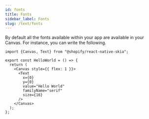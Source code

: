 ```yaml
---
id: fonts
title: Fonts
sidebar_label: Fonts
slug: /text/fonts
---
```


By default all the fonts available within your app are available in your Canvas. For instance, you can write the following.

```tsx twoslash
import {Canvas, Text} from "@shopify/react-native-skia";

export const HelloWorld = () => {
  return (
    <Canvas style={{ flex: 1 }}>
      <Text
        x={0}
        y={0}
        value="Hello World"
        familyName="serif"
        size={16}
      />
    </Canvas>
  );
};
```